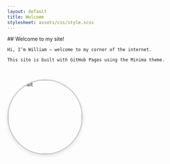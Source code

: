 ```yaml
---
layout: default
title: Welcome
stylesheet: assets/css/style.scss
---
```


<div style="display: flex; align-items: center; gap: 2rem; flex-wrap: wrap;">

  <div style="flex: 2; min-width: 250px;">
    ## Welcome to my site!

    Hi, I’m William — welcome to my corner of the internet.

    This site is built with GitHub Pages using the Minima theme.
  </div>

  <div style="flex: 1; min-width: 250px;">
    <img 
      src="/assets/img/portrait.jpg" 
      alt="Portrait" 
      style="width: 200px; height: 200px; object-fit: cover; border-radius: 50%; border: 3px solid #ccc; box-shadow: 0 4px 10px rgba(0,0,0,0.1);">
  </div>

</div>
